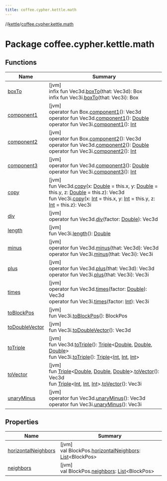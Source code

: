 ```yaml
---
title: coffee.cypher.kettle.math
---
```

//[kettle](../../index.html)/[coffee.cypher.kettle.math](index.html)



# Package coffee.cypher.kettle.math



## Functions


| Name | Summary |
|---|---|
| [boxTo](box-to.html) | [jvm]<br>infix fun Vec3d.[boxTo](box-to.html)(that: Vec3d): Box<br>infix fun Vec3i.[boxTo](box-to.html)(that: Vec3i): Box |
| [component1](component1.html) | [jvm]<br>operator fun Box.[component1](component1.html)(): Vec3d<br>operator fun Vec3d.[component1](component1.html)(): [Double](https://kotlinlang.org/api/latest/jvm/stdlib/kotlin/-double/index.html)<br>operator fun Vec3i.[component1](component1.html)(): [Int](https://kotlinlang.org/api/latest/jvm/stdlib/kotlin/-int/index.html) |
| [component2](component2.html) | [jvm]<br>operator fun Box.[component2](component2.html)(): Vec3d<br>operator fun Vec3d.[component2](component2.html)(): [Double](https://kotlinlang.org/api/latest/jvm/stdlib/kotlin/-double/index.html)<br>operator fun Vec3i.[component2](component2.html)(): [Int](https://kotlinlang.org/api/latest/jvm/stdlib/kotlin/-int/index.html) |
| [component3](component3.html) | [jvm]<br>operator fun Vec3d.[component3](component3.html)(): [Double](https://kotlinlang.org/api/latest/jvm/stdlib/kotlin/-double/index.html)<br>operator fun Vec3i.[component3](component3.html)(): [Int](https://kotlinlang.org/api/latest/jvm/stdlib/kotlin/-int/index.html) |
| [copy](copy.html) | [jvm]<br>fun Vec3d.[copy](copy.html)(x: [Double](https://kotlinlang.org/api/latest/jvm/stdlib/kotlin/-double/index.html) = this.x, y: [Double](https://kotlinlang.org/api/latest/jvm/stdlib/kotlin/-double/index.html) = this.y, z: [Double](https://kotlinlang.org/api/latest/jvm/stdlib/kotlin/-double/index.html) = this.z): Vec3d<br>fun Vec3i.[copy](copy.html)(x: [Int](https://kotlinlang.org/api/latest/jvm/stdlib/kotlin/-int/index.html) = this.x, y: [Int](https://kotlinlang.org/api/latest/jvm/stdlib/kotlin/-int/index.html) = this.y, z: [Int](https://kotlinlang.org/api/latest/jvm/stdlib/kotlin/-int/index.html) = this.z): Vec3i |
| [div](div.html) | [jvm]<br>operator fun Vec3d.[div](div.html)(factor: [Double](https://kotlinlang.org/api/latest/jvm/stdlib/kotlin/-double/index.html)): Vec3d |
| [length](length.html) | [jvm]<br>fun Vec3i.[length](length.html)(): [Double](https://kotlinlang.org/api/latest/jvm/stdlib/kotlin/-double/index.html) |
| [minus](minus.html) | [jvm]<br>operator fun Vec3d.[minus](minus.html)(that: Vec3d): Vec3d<br>operator fun Vec3i.[minus](minus.html)(that: Vec3i): Vec3i |
| [plus](plus.html) | [jvm]<br>operator fun Vec3d.[plus](plus.html)(that: Vec3d): Vec3d<br>operator fun Vec3i.[plus](plus.html)(that: Vec3i): Vec3i |
| [times](times.html) | [jvm]<br>operator fun Vec3d.[times](times.html)(factor: [Double](https://kotlinlang.org/api/latest/jvm/stdlib/kotlin/-double/index.html)): Vec3d<br>operator fun Vec3i.[times](times.html)(factor: [Int](https://kotlinlang.org/api/latest/jvm/stdlib/kotlin/-int/index.html)): Vec3i |
| [toBlockPos](to-block-pos.html) | [jvm]<br>fun Vec3i.[toBlockPos](to-block-pos.html)(): BlockPos |
| [toDoubleVector](to-double-vector.html) | [jvm]<br>fun Vec3i.[toDoubleVector](to-double-vector.html)(): Vec3d |
| [toTriple](to-triple.html) | [jvm]<br>fun Vec3d.[toTriple](to-triple.html)(): [Triple](https://kotlinlang.org/api/latest/jvm/stdlib/kotlin/-triple/index.html)&lt;[Double](https://kotlinlang.org/api/latest/jvm/stdlib/kotlin/-double/index.html), [Double](https://kotlinlang.org/api/latest/jvm/stdlib/kotlin/-double/index.html), [Double](https://kotlinlang.org/api/latest/jvm/stdlib/kotlin/-double/index.html)&gt;<br>fun Vec3i.[toTriple](to-triple.html)(): [Triple](https://kotlinlang.org/api/latest/jvm/stdlib/kotlin/-triple/index.html)&lt;[Int](https://kotlinlang.org/api/latest/jvm/stdlib/kotlin/-int/index.html), [Int](https://kotlinlang.org/api/latest/jvm/stdlib/kotlin/-int/index.html), [Int](https://kotlinlang.org/api/latest/jvm/stdlib/kotlin/-int/index.html)&gt; |
| [toVector](to-vector.html) | [jvm]<br>fun [Triple](https://kotlinlang.org/api/latest/jvm/stdlib/kotlin/-triple/index.html)&lt;[Double](https://kotlinlang.org/api/latest/jvm/stdlib/kotlin/-double/index.html), [Double](https://kotlinlang.org/api/latest/jvm/stdlib/kotlin/-double/index.html), [Double](https://kotlinlang.org/api/latest/jvm/stdlib/kotlin/-double/index.html)&gt;.[toVector](to-vector.html)(): Vec3d<br>fun [Triple](https://kotlinlang.org/api/latest/jvm/stdlib/kotlin/-triple/index.html)&lt;[Int](https://kotlinlang.org/api/latest/jvm/stdlib/kotlin/-int/index.html), [Int](https://kotlinlang.org/api/latest/jvm/stdlib/kotlin/-int/index.html), [Int](https://kotlinlang.org/api/latest/jvm/stdlib/kotlin/-int/index.html)&gt;.[toVector](to-vector.html)(): Vec3i |
| [unaryMinus](unary-minus.html) | [jvm]<br>operator fun Vec3d.[unaryMinus](unary-minus.html)(): Vec3d<br>operator fun Vec3i.[unaryMinus](unary-minus.html)(): Vec3i |


## Properties


| Name | Summary |
|---|---|
| [horizontalNeighbors](horizontal-neighbors.html) | [jvm]<br>val BlockPos.[horizontalNeighbors](horizontal-neighbors.html): [List](https://kotlinlang.org/api/latest/jvm/stdlib/kotlin.collections/-list/index.html)&lt;BlockPos&gt; |
| [neighbors](neighbors.html) | [jvm]<br>val BlockPos.[neighbors](neighbors.html): [List](https://kotlinlang.org/api/latest/jvm/stdlib/kotlin.collections/-list/index.html)&lt;BlockPos&gt; |

